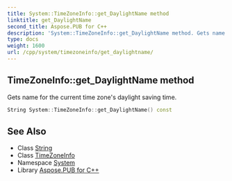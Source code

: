 ```yaml
---
title: System::TimeZoneInfo::get_DaylightName method
linktitle: get_DaylightName
second_title: Aspose.PUB for C++
description: 'System::TimeZoneInfo::get_DaylightName method. Gets name for the current time zone''s daylight saving time in C++.'
type: docs
weight: 1600
url: /cpp/system/timezoneinfo/get_daylightname/
---
```

## TimeZoneInfo::get_DaylightName method


Gets name for the current time zone's daylight saving time.

```cpp
String System::TimeZoneInfo::get_DaylightName() const
```

## See Also

* Class [String](../../string/)
* Class [TimeZoneInfo](../)
* Namespace [System](../../)
* Library [Aspose.PUB for C++](../../../)
